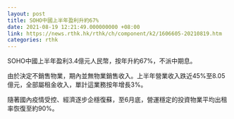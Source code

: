 ```yaml
---
layout: post
title: SOHO中國上半年盈利升約67%
date: 2021-08-19 12:21:49.000000000 +08:00
link: https://news.rthk.hk/rthk/ch/component/k2/1606605-20210819.htm
categories: rthk
---
```


SOHO中國上半年盈利3.4億元人民幣，按年升約67%，不派中期息。

由於決定不銷售物業，期內並無物業銷售收入。上半年營業收入跌近45%至8.05億元，全部屬租金收入，單計這業務按年增長3%。

隨著國內疫情受控、經濟逐步企穩復蘇，至6月底，營運穩定的投資物業平均出租率恢復至約90%。
